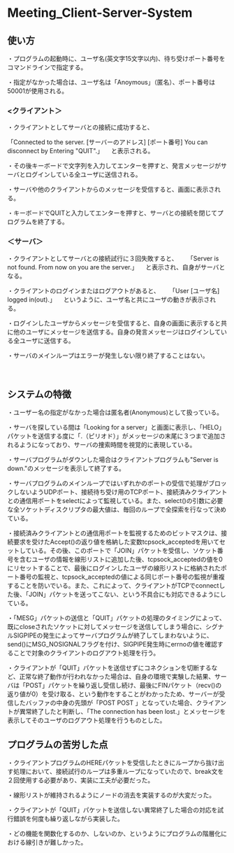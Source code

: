 # Meeting_Client-Server-System
## 使い方
・プログラムの起動時に、ユーザ名(英文字15文字以内)、待ち受けポート番号をコマンドラインで指定する。

・指定がなかった場合は、ユーザ名は「Anoymous」（匿名）、ポート番号は50001が使用される。

### <クライアント＞
・クライアントとしてサーバとの接続に成功すると、

「Connected to the server. [サーバーのアドレス] [ポート番号] You can disconnect by Entering "QUIT".」
　と表示される。

・その後キーボードで文字列を入力してエンターを押すと、発言メッセージがサーバとログインしている全ユーザに送信される。

・サーバや他のクライアントからのメッセージを受信すると、画面に表示される。

・キーボードでQUITと入力してエンターを押すと、サーバとの接続を閉じてプログラムを終了する。

### ＜サーバ＞
・クライアントとしてサーバとの接続試行に３回失敗すると、
　
 「Server is not found. From now on you are the server.」
　と表示され、自身がサーバとなる。

・クライアントのログインまたはログアウトがあると、
　
 「User [ユーザ名] logged in(out).」
　というように、ユーザ名と共にユーザの動きが表示される。

・ログインしたユーザからメッセージを受信すると、自身の画面に表示すると共に他のユーザにメッセージを送信する。自身の発言メッセージはログインしている全ユーザに送信する。

・サーバのメインループはエラーが発生しない限り終了することはない。

　
## システムの特徴
・ユーザー名の指定がなかった場合は匿名者(Anonymous)として扱っている。

・サーバを探している間は「Looking for a server」と画面に表示し、「HELO」パケットを送信する度に「.（ピリオド）」がメッセージの末尾に３つまで追加されるようになっており、サーバの捜索時間を視覚的に表現している。

・サーバプログラムがダウンした場合はクライアントプログラムも"Server is down."のメッセージを表示して終了する。

・サーバプログラムのメインループではいずれかのポートの受信で処理がブロックしないようUDPポート、接続待ち受け用のTCPポート、接続済みクライアントとの通信用ポートをselectによって監視している。また、select()の引数に必要な全ソケットディスクリプタの最大値は、毎回のループで全探索を行なって決めている。

・接続済みクライアントとの通信用ポートを監視するためのビットマスクは、接続要求を受けたAccept()の返り値を格納した変数tcpsock_acceptedを用いてセットしている。その後、このポートで「JOIN」パケットを受信し、ソケット番号を含むユーザの情報を線形リストに追加した後、tcpsock_acceptedの値を0にリセットすることで、最後にログインしたユーザの線形リストに格納されたポート番号の監視と、tcpsock_acceptedの値による同じポート番号の監視が重複することを防いでいる。また、これによって、クライアントがTCPでconnectした後、「JOIN」パケットを送ってこない、という不具合にも対応できるようにしている。

・「MESG」パケットの送信と「QUIT」パケットの処理のタイミングによって、既にcloseされたソケットに対してメッセージを送信してしまう場合に、シグナルSIGPIPEの発生によってサーバプログラムが終了してしまわないように、send()にMSG_NOSIGNALフラグを付け、SIGPIPE発生時にerrnoの値を確認することで対象のクライアントのログアウト処理を行う。

・クライアントが「QUIT」パケットを送信せずにコネクションを切断するなど、正常な終了動作が行われなかった場合は、自身の環境で実験した結果、サーバは「POST」パケットを繰り返し受信し続け、最後にFINパケット（recv()の返り値が0）を受け取る、という動作をすることがわかったため、サーバーが受信したバッファの中身の先頭が「POST POST 」となっていた場合、クライアントが異常終了したと判断し、「The connection has been lost.」とメッセージを表示してそのユーザのログアウト処理を行うものとした。


## プログラムの苦労した点
・クライアントプログラムのHEREパケットを受信したときにループから抜け出す処理において、接続試行のループは多重ループになっていたので、break文を２回使用する必要があり、実装に工夫が必要だった。

・線形リストが維持されるようにノードの消去を実装するのが大変だった。

・クライアントが「QUIT」パケットを送信しない異常終了した場合の対応を試行錯誤を何度も繰り返しながら実装した。

・どの機能を関数化するのか、しないのか、というようにプログラムの階層化における線引きが難しかった。
